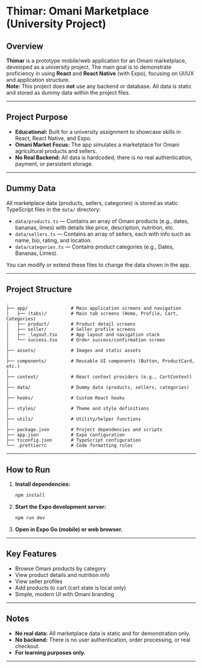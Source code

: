 # Thimar: Omani Marketplace (University Project)

## Overview

**Thimar** is a prototype mobile/web application for an Omani marketplace, developed as a university project. The main goal is to demonstrate proficiency in using **React** and **React Native** (with Expo), focusing on UI/UX and application structure.  
**Note:** This project does **not** use any backend or database. All data is static and stored as dummy data within the project files.

---

## Project Purpose

- **Educational:** Built for a university assignment to showcase skills in React, React Native, and Expo.
- **Omani Market Focus:** The app simulates a marketplace for Omani agricultural products and sellers.
- **No Real Backend:** All data is hardcoded; there is no real authentication, payment, or persistent storage.

---

## Dummy Data

All marketplace data (products, sellers, categories) is stored as static TypeScript files in the `data/` directory:

- `data/products.ts` — Contains an array of Omani products (e.g., dates, bananas, limes) with details like price, description, nutrition, etc.
- `data/sellers.ts` — Contains an array of sellers, each with info such as name, bio, rating, and location.
- `data/categories.ts` — Contains product categories (e.g., Dates, Bananas, Limes).

You can modify or extend these files to change the data shown in the app.

---

## Project Structure

```
.
├── app/                # Main application screens and navigation
│   ├── (tabs)/         # Main tab screens (Home, Profile, Cart, Categories)
│   ├── product/        # Product detail screens
│   ├── seller/         # Seller profile screens
│   ├── _layout.tsx     # App layout and navigation stack
│   └── success.tsx     # Order success/confirmation screen
│
├── assets/             # Images and static assets
│
├── components/         # Reusable UI components (Button, ProductCard, etc.)
│
├── context/            # React context providers (e.g., CartContext)
│
├── data/               # Dummy data (products, sellers, categories)
│
├── hooks/              # Custom React hooks
│
├── styles/             # Theme and style definitions
│
├── utils/              # Utility/helper functions
│
├── package.json        # Project dependencies and scripts
├── app.json            # Expo configuration
├── tsconfig.json       # TypeScript configuration
└── .prettierrc         # Code formatting rules
```

---

## How to Run

1. **Install dependencies:**  
   ```bash
   npm install
   ```
2. **Start the Expo development server:**  
   ```bash
   npm run dev
   ```
3. **Open in Expo Go (mobile) or web browser.**

---

## Key Features

- Browse Omani products by category
- View product details and nutrition info
- View seller profiles
- Add products to cart (cart state is local only)
- Simple, modern UI with Omani branding

---

## Notes

- **No real data:** All marketplace data is static and for demonstration only.
- **No backend:** There is no user authentication, order processing, or real checkout.
- **For learning purposes only.**

---